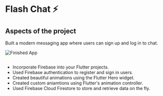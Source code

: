 # Flash Chat ⚡️

## Aspects of the project

Built a modern messaging app where users can sign up and log in to chat.

![Finished App](https://github.com/londonappbrewery/Images/blob/master/flash_chat_flutter_demo.gif)

## 

- Incorporate Firebase into your Flutter projects.
- Used Firebase authentication to register and sign in users.
- Created beautiful animations using the Flutter Hero widget.
- Created custom aniamtions using Flutter's animation controller.
- Used Firebase Cloud Firestore to store and retrieve data on the fly.




